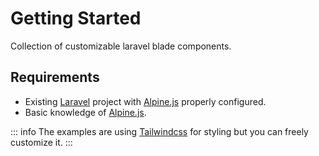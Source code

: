 # Getting Started

Collection of customizable laravel blade components.

## Requirements

- Existing [Laravel](https://laravel.com/) project with [Alpine.js](https://alpinejs.dev/) properly configured.
- Basic knowledge of [Alpine.js](https://alpinejs.dev/).

::: info
The examples are using [Tailwindcss](https://tailwindcss.com/) for styling but you can freely customize it.
:::
